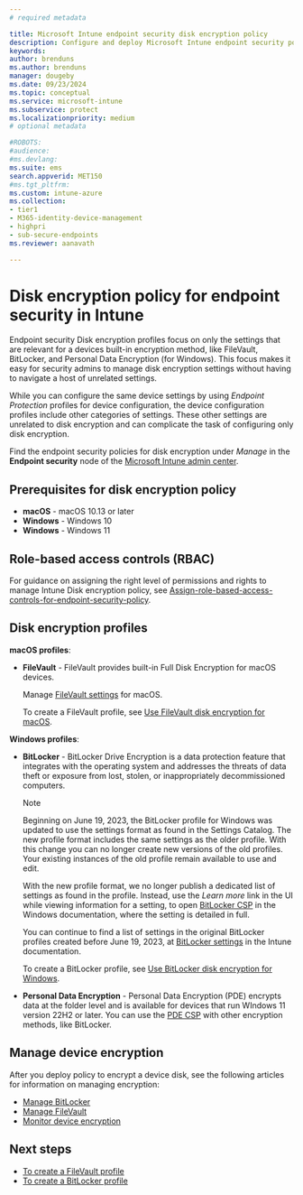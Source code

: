 ```yaml
---
# required metadata

title: Microsoft Intune endpoint security disk encryption policy
description: Configure and deploy Microsoft Intune endpoint security policy disk encryption policies for BitLocker and FileVault.
keywords:
author: brenduns
ms.author: brenduns
manager: dougeby
ms.date: 09/23/2024
ms.topic: conceptual
ms.service: microsoft-intune
ms.subservice: protect
ms.localizationpriority: medium
# optional metadata

#ROBOTS:
#audience:
#ms.devlang:
ms.suite: ems
search.appverid: MET150
#ms.tgt_pltfrm:
ms.custom: intune-azure
ms.collection:
- tier1
- M365-identity-device-management
- highpri
- sub-secure-endpoints
ms.reviewer: aanavath

---
```


# Disk encryption policy for endpoint security in Intune

Endpoint security Disk encryption profiles focus on only the settings that are relevant for a devices built-in encryption method, like FileVault, BitLocker, and Personal Data Encryption (for Windows). This focus makes it easy for security admins to manage disk encryption settings without having to navigate a host of unrelated settings.

While you can configure the same device settings by using *Endpoint Protection* profiles for device configuration, the device configuration profiles include other categories of settings. These other settings are unrelated to disk encryption and can complicate the task of configuring only disk encryption.

Find the endpoint security policies for disk encryption under *Manage* in the **Endpoint security** node of the [Microsoft Intune admin center](https://go.microsoft.com/fwlink/?linkid=2109431).

## Prerequisites for disk encryption policy

- **macOS** - macOS 10.13 or later
- **Windows** - Windows 10
- **Windows** - Windows 11

## Role-based access controls (RBAC)

For guidance on assigning the right level of permissions and rights to manage Intune Disk encryption policy, see [Assign-role-based-access-controls-for-endpoint-security-policy](../protect/endpoint-security-policy.md#assign-role-based-access-controls-for-endpoint-security-policy).

## Disk encryption profiles

**macOS profiles**:

- **FileVault** - FileVault provides built-in Full Disk Encryption for macOS devices.

  Manage [FileVault settings](../protect/endpoint-security-disk-encryption-profile-settings.md#filevault) for macOS.

  To create a FileVault profile, see [Use FileVault disk encryption for macOS](../protect/encrypt-devices-filevault.md).

**Windows profiles**:

- **BitLocker** - BitLocker Drive Encryption is a data protection feature that integrates with the operating system and addresses the threats of data theft or exposure from lost, stolen, or inappropriately decommissioned computers.

  > [!NOTE]
  >
  > Beginning on June 19, 2023, the BitLocker profile for Windows was updated to use the settings format as found in the Settings Catalog. The new profile format includes the same settings as the older profile. With this change you can no longer create new versions of the old profiles. Your existing instances of the old profile remain available to use and edit.
  >
  > With the new profile format, we no longer publish a dedicated list of settings as found in the profile. Instead, use the *Learn more* link in the UI while viewing information  for a setting, to open [BitLocker CSP](/windows/client-management/mdm/bitlocker-csp) in the Windows documentation, where the setting is detailed in full.
  >
  > You can continue to find a list of settings in the original BitLocker profiles created before June 19, 2023, at [BitLocker settings](../protect/endpoint-security-disk-encryption-profile-settings.md#bitlocker) in the Intune documentation.

  To create a BitLocker profile, see [Use BitLocker disk encryption for Windows](../protect/encrypt-devices.md).

- **Personal Data Encryption** - Personal Data Encryption (PDE) encrypts data at the folder level and is available for devices that run WIndows 11 version 22H2 or later. You can use the [PDE CSP](/windows/client-management/mdm/personaldataencryption-csp) with other encryption methods, like BitLocker.

## Manage device encryption

After you deploy policy to encrypt a device disk, see the following articles for information on managing encryption:

- [Manage BitLocker](../protect/encrypt-devices.md#manage-bitlocker)
- [Manage FileVault](../protect/encrypt-devices-filevault.md#manage-filevault)
- [Monitor device encryption](../protect/encryption-monitor.md)

## Next steps

- [To create a FileVault profile](../protect/encrypt-devices-filevault.md#create-endpoint-security-policy-for-filevault)
- [To create a BitLocker profile](../protect/encrypt-devices.md#create-an-endpoint-security-policy-for-bit-windows)
